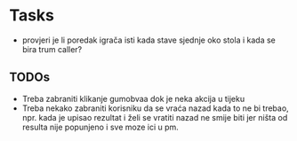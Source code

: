 # Tasks
- provjeri je li poredak igrača isti kada stave sjednje oko stola i kada se bira trum caller?

## TODOs

- Treba zabraniti klikanje gumobvaa dok je neka akcija u tijeku
- Treba nekako zabraniti korisniku da se vraća nazad kada to ne bi trebao, npr. kada je upisao rezultat i želi se
  vratiti nazad ne smije biti jer ništa od resulta nije popunjeno i sve moze ici u pm.